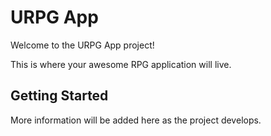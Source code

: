 # URPG App

Welcome to the URPG App project!

This is where your awesome RPG application will live.

## Getting Started

More information will be added here as the project develops.
